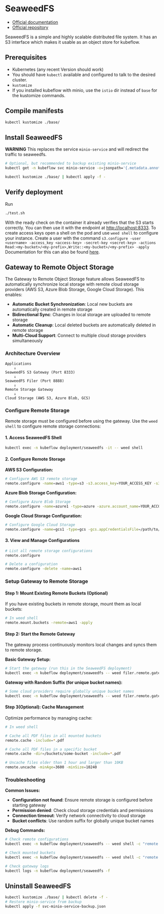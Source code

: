 # SeaweedFS

- [Official documentation](https://github.com/seaweedfs/seaweedfs/wiki)
- [Official repository](https://github.com/seaweedfs/seaweedfs)

SeaweedFS is a simple and highly scalable distributed file system. It has an S3 interface which makes it usable as an object store for kubeflow.

## Prerequisites

- Kubernetes (any recent Version should work)
- You should have `kubectl` available and configured to talk to the desired cluster.
- `kustomize`
- If you installed kubeflow with minio, use the `istio` dir instead of `base` for the kustomize commands.

## Compile manifests

```bash
kubectl kustomize ./base/
```

## Install SeaweedFS

**WARNING**
This replaces the service `minio-service` and will redirect the traffic to seaweedfs.

```bash
# Optional, but recommended to backup existing minio-service
kubectl get -n kubeflow svc minio-service -o=jsonpath='{.metadata.annotations.kubectl\.kubernetes\.io/last-applied-configuration}' > svc-minio-service-backup.json

kubectl kustomize ./base/ | kubectl apply -f -
```

## Verify deployment

Run

```bash
./test.sh
```

With the ready check on the container it already verifies that the S3 starts correctly.
You can then use it with the endpoint at <http://localhost:8333>.
To create access keys open a shell on the pod and use `weed shell` to configure your instance.
Create a user with the command `s3.configure -user <username> -access_key <access-key> -secret-key <secret-key> -actions Read:<my-bucket>/<my-prefix>,Write::<my-bucket>/<my-prefix> -apply`
Documentation for this can also be found [here](https://github.com/seaweedfs/seaweedfs/wiki/Amazon-S3-API).

## Gateway to Remote Object Storage

The Gateway to Remote Object Storage feature allows SeaweedFS to automatically synchronize local storage with remote cloud storage providers (AWS S3, Azure Blob Storage, Google Cloud Storage). This enables:

- **Automatic Bucket Synchronization**: Local new buckets are automatically created in remote storage
- **Bidirectional Sync**: Changes in local storage are uploaded to remote storage
- **Automatic Cleanup**: Local deleted buckets are automatically deleted in remote storage
- **Multi-Cloud Support**: Connect to multiple cloud storage providers simultaneously

### Architecture Overview

```
Applications
    ↓
SeaweedFS S3 Gateway (Port 8333)
    ↓
SeaweedFS Filer (Port 8888)
    ↓
Remote Storage Gateway
    ↓
Cloud Storage (AWS S3, Azure Blob, GCS)
```

### Configure Remote Storage

Remote storage must be configured before using the gateway. Use the `weed shell` to configure remote storage connections:

#### 1. Access SeaweedFS Shell

```bash
kubectl exec -n kubeflow deployment/seaweedfs -it -- weed shell
```

#### 2. Configure Remote Storage

**AWS S3 Configuration:**

```bash
# Configure AWS S3 remote storage
remote.configure -name=aws1 -type=s3 -s3.access_key=YOUR_ACCESS_KEY -s3.secret_key=YOUR_SECRET_KEY -s3.region=us-east-1 -s3.endpoint=s3.amazonaws.com -s3.storage_class="STANDARD"
```

**Azure Blob Storage Configuration:**

```bash
# Configure Azure Blob Storage
remote.configure -name=azure1 -type=azure -azure.account_name=YOUR_ACCOUNT_NAME -azure.account_key=YOUR_ACCOUNT_KEY
```

**Google Cloud Storage Configuration:**

```bash
# Configure Google Cloud Storage
remote.configure -name=gcs1 -type=gcs -gcs.appCredentialsFile=/path/to/service-account-file.json
```

#### 3. View and Manage Configurations

```bash
# List all remote storage configurations
remote.configure

# Delete a configuration
remote.configure -delete -name=aws1
```

### Setup Gateway to Remote Storage

#### Step 1: Mount Existing Remote Buckets (Optional)

If you have existing buckets in remote storage, mount them as local buckets:

```bash
# In weed shell
remote.mount.buckets -remote=aws1 -apply
```

#### Step 2: Start the Remote Gateway

The gateway process continuously monitors local changes and syncs them to remote storage.

**Basic Gateway Setup:**

```bash
# Start the gateway (run this in the SeaweedFS deployment)
kubectl exec -n kubeflow deployment/seaweedfs -- weed filer.remote.gateway -createBucketAt=aws1
```

**Gateway with Random Suffix (for unique bucket names):**

```bash
# Some cloud providers require globally unique bucket names
kubectl exec -n kubeflow deployment/seaweedfs -- weed filer.remote.gateway -createBucketAt=aws1 -createBucketWithRandomSuffix
```

#### Step 3(Optional): Cache Management

Optimize performance by managing cache:

```bash
# In weed shell

# Cache all PDF files in all mounted buckets
remote.cache -include=*.pdf

# Cache all PDF files in a specific bucket
remote.cache -dir=/buckets/some-bucket -include=*.pdf

# Uncache files older than 1 hour and larger than 10KB
remote.uncache -minAge=3600 -minSize=10240
```

### Troubleshooting

**Common Issues:**

- **Configuration not found**: Ensure remote storage is configured before starting gateway
- **Permission denied**: Check cloud storage credentials and permissions
- **Connection timeout**: Verify network connectivity to cloud storage
- **Bucket conflicts**: Use random suffix for globally unique bucket names

**Debug Commands:**

```bash
# Check remote configurations
kubectl exec -n kubeflow deployment/seaweedfs -- weed shell -c "remote.configure"

# Check mounted buckets
kubectl exec -n kubeflow deployment/seaweedfs -- weed shell -c "remote.mount.buckets -remote=aws1"

# Check gateway logs
kubectl logs -n kubeflow deployment/seaweedfs -f
```

## Uninstall SeaweedFS

```bash
kubectl kustomize ./base/ | kubectl delete -f -
# Restore minio-service from backup
kubectl apply -f svc-minio-service-backup.json
```
